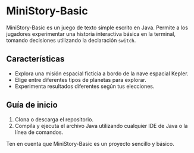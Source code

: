 # MiniStory-Basic

MiniStory-Basic es un juego de texto simple escrito en Java. Permite a los jugadores experimentar una historia interactiva básica en la terminal, tomando decisiones utilizando la declaración `switch`.

## Características

- Explora una misión espacial ficticia a bordo de la nave espacial Kepler.
- Elige entre diferentes tipos de planetas para explorar.
- Experimenta resultados diferentes según tus elecciones.

## Guía de inicio

1. Clona o descarga el repositorio.
2. Compila y ejecuta el archivo Java utilizando cualquier IDE de Java o la línea de comandos.

Ten en cuenta que MiniStory-Basic es un proyecto sencillo y básico.
